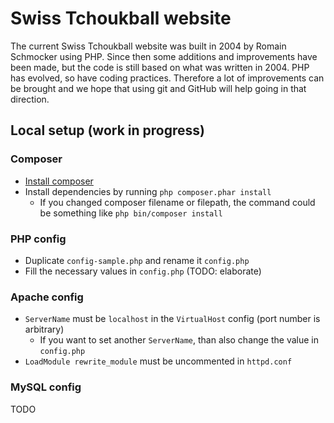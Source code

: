 # Swiss Tchoukball website

The current Swiss Tchoukball website was built in 2004 by Romain Schmocker using PHP. Since then some additions and improvements have been made, but the code is still based on what was written in 2004. PHP has evolved, so have coding practices. Therefore a lot of improvements can be brought and we hope that using git and GitHub will help going in that direction.

## Local setup (work in progress)

### Composer
* [Install composer](https://getcomposer.org/doc/00-intro.md)
* Install dependencies by running `php composer.phar install`
  * If you changed composer filename or filepath, the command could be something like `php bin/composer install`

### PHP config
* Duplicate `config-sample.php` and rename it `config.php`
* Fill the necessary values in `config.php` (TODO: elaborate)

### Apache config
* `ServerName` must be `localhost` in the `VirtualHost` config (port number is arbitrary)
  * If you want to set another `ServerName`, than also change the value in `config.php`
* `LoadModule rewrite_module` must be uncommented in `httpd.conf`

### MySQL config
TODO